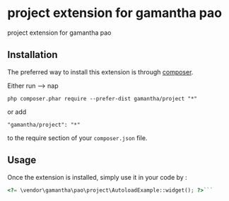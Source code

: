 project extension for gamantha pao
==================================
project extension for gamantha pao

Installation
------------

The preferred way to install this extension is through [composer](http://getcomposer.org/download/).

Either run --> nap

```
php composer.phar require --prefer-dist gamantha/project "*"
```

or add

```
"gamantha/project": "*"
```

to the require section of your `composer.json` file.


Usage
-----

Once the extension is installed, simply use it in your code by  :

```php
<?= \vendor\gamantha\pao\project\AutoloadExample::widget(); ?>```